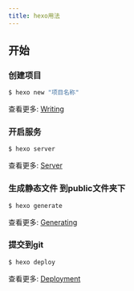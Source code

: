 ```yaml
---
title: hexo用法
---
```

## 开始
<!-- mome -->
### 创建项目

``` bash
$ hexo new "项目名称"
```

查看更多: [Writing](https://hexo.io/docs/writing.html)

### 开启服务

``` bash
$ hexo server
```

查看更多: [Server](https://hexo.io/docs/server.html)

### 生成静态文件 到public文件夹下

``` bash
$ hexo generate
```

查看更多: [Generating](https://hexo.io/docs/generating.html)

### 提交到git

``` bash
$ hexo deploy
```

查看更多: [Deployment](https://hexo.io/docs/deployment.html)
